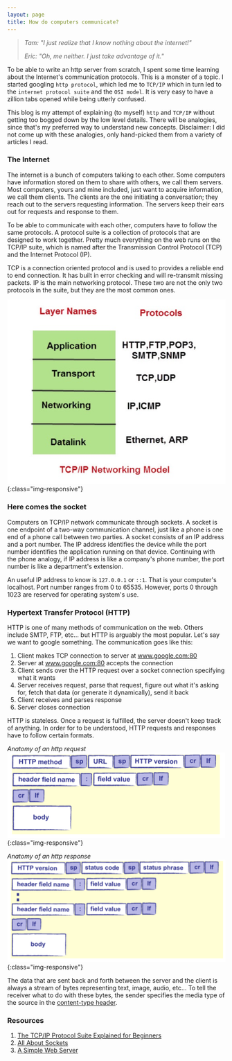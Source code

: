 ```yaml
---
layout: page
title: How do computers communicate?
---
```


> *Tam: "I just realize that I know nothing about the internet!"*
>
> *Eric: "Oh, me neither. I just take advantage of it."*



To be able to write an http server from scratch, I spent some time learning about the Internet's communication protocols. This is a monster of a topic. I started googling `http protocol`, which led me to `TCP/IP` which in turn led to the `internet protocol suite` and the `OSI model`. It is very easy to have a zillion tabs opened while being utterly confused.

This blog is my attempt of explaining (to myself) `http` and `TCP/IP` without getting too bogged down by the low level details. There will be analogies, since that's my preferred way to understand new concepts. Disclaimer: I did not come up with these analogies, only hand-picked them from a variety of articles I read.


### The Internet

The internet is a bunch of computers talking to each other. Some computers have information stored on them to share with others, we call them servers. Most computers, yours and mine included, just want to acquire information, we call them clients. The clients are the one initiating a conversation; they reach out to the servers requesting information. The servers keep their ears out for requests and response to them.

To be able to communicate with each other, computers have to follow the same protocols. A protocol suite is a collection of protocols that are designed to work together. Pretty much everything on the web runs on the TCP/IP suite, which is named after the Transmission Control Protocol (TCP) and the Internet Protocol (IP).

TCP is a connection oriented protocol and is used to provides a reliable end to end connection. It has built in error checking and will re-transmit missing packets. IP is the main networking protocol. These two are not the only two protocols in the suite, but they are the most common ones.

![](/images/TCPmodel.png){:class="img-responsive"}

### Here comes the socket

Computers on TCP/IP network communicate through sockets.
A socket is one endpoint of a two-way communication channel, just like a phone is one end of a phone call between two parties.
A socket consists of an IP address and a port number. The IP address identifies the device while the port number identifies the application running on that device. Continuing with the phone analogy, if IP address is like a company's phone number, the port number is like a department's extension.

An useful IP address to know is `127.0.0.1` or `::1`. That is your computer's localhost.
Port number ranges from 0 to 65535. However, ports 0 through 1023 are reserved for operating system's use.


### Hypertext Transfer Protocol (HTTP)

HTTP is one of many methods of communication on the web. Others include SMTP, FTP, etc... but HTTP is arguably the most popular.
Let's say we want to google something. The communication goes like this:

1. Client makes TCP connection to server at www.google.com:80
2. Server at www.google.com:80 accepts the connection
3. Client sends over the HTTP request over a socket connection specifying what it wants
4. Server receives request,
          parse that request,
          figure out what it's asking for,
          fetch that data (or generate it dynamically),
          send it back
5. Client receives and parses response
6. Server closes connection

HTTP is stateless. Once a request is fulfilled, the server doesn't keep track of anything.
In order for to be understood, HTTP requests and responses have to follow certain formats.

*Anatomy of an http request*
![](/images/httpRequest.png){:class="img-responsive"}

*Anatomy of an http response*
![](/images/httpResponse.png){:class="img-responsive"}

The data that are sent back and forth between the server and the client is always a stream of bytes representing text, image, audio, etc... To tell the receiver what to do with these bytes, the sender specifies the media type of the source in the <a href="https://developer.mozilla.org/en-US/docs/Web/HTTP/Headers/Content-Type">content-type header</a>.


### Resources
1. <a href="http://www.steves-internet-guide.com/internet-protocol-suite-explained/">The TCP/IP Protocol Suite Explained for Beginners</a>
2. <a href="https://docs.oracle.com/javase/tutorial/networking/sockets/index.html">All About Sockets</a>
3. <a href="http://aosabook.org/en/500L/a-simple-web-server.html">A Simple Web Server</a>
